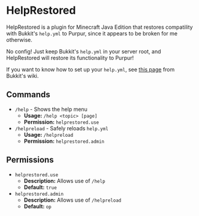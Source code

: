 # HelpRestored
HelpRestored is a plugin for Minecraft Java Edition that restores compatility with Bukkit's `help.yml` to Purpur, since it appears to be broken for me otherwise.

No config! Just keep Bukkit's `help.yml` in your server root, and HelpRestored will restore its functionality to Purpur!

If you want to know how to set up your `help.yml`, see [this page](https://bukkit.fandom.com/wiki/Help.yml) from Bukkit's wiki.

## Commands
- `/help` - Shows the help menu
  - **Usage:** `/help <topic> [page]`
  - **Permission:** `helprestored.use`
- `/helpreload` - Safely reloads `help.yml`
  - **Usage:** `/helpreload`
  - **Permission:** `helprestored.admin`

## Permissions

- `helprestored.use`
  - **Description:** Allows use of `/help`
  - **Default:** `true`
- `helprestored.admin`
  - **Description:** Allows use of `/helpreload`
  - **Default:** `op`